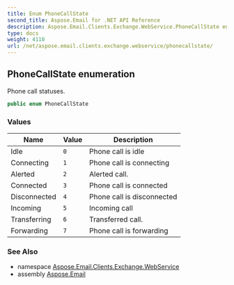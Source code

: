 ```yaml
---
title: Enum PhoneCallState
second_title: Aspose.Email for .NET API Reference
description: Aspose.Email.Clients.Exchange.WebService.PhoneCallState enum. Phone call statuses
type: docs
weight: 4110
url: /net/aspose.email.clients.exchange.webservice/phonecallstate/
---
```

## PhoneCallState enumeration

Phone call statuses.

```csharp
public enum PhoneCallState
```

### Values

| Name | Value | Description |
| --- | --- | --- |
| Idle | `0` | Phone call is idle |
| Connecting | `1` | Phone call is connecting |
| Alerted | `2` | Alerted call. |
| Connected | `3` | Phone call is connected |
| Disconnected | `4` | Phone call is disconnected |
| Incoming | `5` | Incoming call |
| Transferring | `6` | Transferred call. |
| Forwarding | `7` | Phone call is forwarding |

### See Also

* namespace [Aspose.Email.Clients.Exchange.WebService](../../aspose.email.clients.exchange.webservice/)
* assembly [Aspose.Email](../../)


